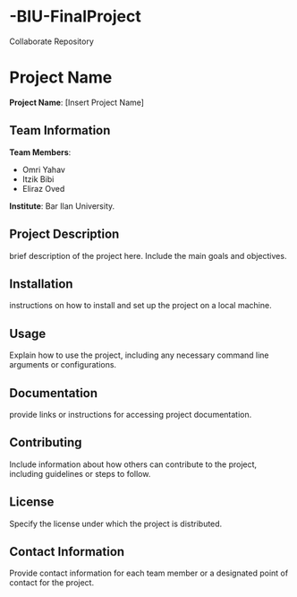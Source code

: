 # -BIU-FinalProject
Collaborate Repository

# Project Name

**Project Name**: [Insert Project Name]

## Team Information

**Team Members**:
- Omri Yahav
- Itzik Bibi
- Eliraz Oved

**Institute**:
Bar Ilan University.

## Project Description

 brief description of the project here. Include the main goals and objectives.

## Installation

 instructions on how to install and set up the project on a local machine.

## Usage

Explain how to use the project, including any necessary command line arguments or configurations.

## Documentation

 provide links or instructions for accessing project documentation.

## Contributing

Include information about how others can contribute to the project, including guidelines or steps to follow.

## License

Specify the license under which the project is distributed.

## Contact Information

Provide contact information for each team member or a designated point of contact for the project.